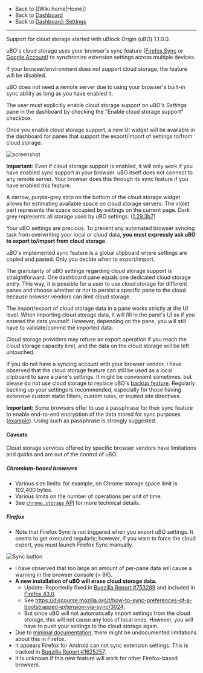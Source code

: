 - Back to [[Wiki home|Home]]
- Back to [Dashboard](./Dashboard)
- Back to [Dashboard: Settings](./Dashboard:-Settings)

***

Support for cloud storage started with uBlock Origin (uBO) 1.1.0.0.

uBO's cloud storage uses your browser's sync feature ([Firefox Sync](https://support.mozilla.org/en-US/kb/how-do-i-set-sync-my-computer) or [Google Account](https://support.google.com/chrome/answer/165139)) to synchronize extension settings across multiple devices.

If your browser/environment does not support cloud storage, the feature will be disabled.

uBO does not need a remote server due to using your browser's built-in sync ability as long as you have enabled it.

The user must explicitly enable cloud storage support on uBO's _Settings_ pane in the dashboard by checking the "Enable cloud storage support" checkbox.

Once you enable cloud storage support, a new UI widget will be available in the dashboard for panes that support the export/import of settings to/from cloud storage.

![screenshot](https://user-images.githubusercontent.com/95879668/173246418-e8101bc9-1ae9-41e5-b99e-1b2b885b1b9f.png)

**Important:** Even if cloud storage support is enabled, it will only work if you have enabled sync support in your browser. uBO itself does not connect to any remote server. Your browser does this through its sync feature if you have enabled this feature.

A narrow, purple-grey strip on the bottom of the cloud storage widget allows for estimating available space on cloud storage servers. The violet part represents the space occupied by settings on the current page. Dark grey represents all storage used by uBO settings. ([1.29.3b7](https://github.com/gorhill/uBlock/commit/2afcc13ca6c09175b33ff74494eba7113ceb3df1))

Your uBO settings are precious. To prevent any automated browser syncing task from overwriting your local or cloud data, **you must expressly ask uBO to export to/import from cloud storage**.

uBO's implemented sync feature is a global clipboard where settings are copied and pasted. Only you decide when to export/import.

The granularity of uBO settings regarding cloud storage support is straightforward. One dashboard pane equals one dedicated cloud storage entry. This way, it is possible for a user to use cloud storage for different panes and choose whether or not to persist a specific pane to the cloud because browser vendors can limit cloud storage.

The import/export of cloud storage data in a pane works strictly at the UI level. When importing cloud storage data, it will fill in the pane's UI as if you entered the data yourself. However, depending on the pane, you will still have to validate/commit the imported data.

Cloud storage providers may refuse an export operation if you reach the cloud storage capacity limit, and the data on the cloud storage will be left untouched.

If you do not have a syncing account with your browser vendor, I have observed that the cloud storage feature can still be used as a local clipboard to save a pane's settings. It might be convenient sometimes, but please do not use cloud storage to replace uBO's [backup feature](./Dashboard:-Settings#backuprestore-section). Regularly backing up your settings is recommended, especially for those having extensive custom static filters, custom rules, or trusted site directives.

**Important:** Some browsers offer to use a passphrase for their sync feature to enable end-to-end encryption of the data stored for sync purposes ([example](https://support.google.com/chrome/answer/165139)). Using such as passphrase is strongly suggested.

#### Caveats

Cloud storage services offered by specific browser vendors have limitations and quirks and are out of the control of uBO.

##### Chromium-based browsers

- Various size limits: for example, on Chrome storage space limit is 102,400 bytes.
- Various limits on the number of operations per unit of time.
- See [`chrome.storage` API](https://developer.chrome.com/docs/extensions/reference/storage/#property-sync) for more technical details.

##### Firefox

- Note that Firefox Sync is not triggered when you export uBO settings. It seems to get executed regularly; however, if you want to force the cloud export, you must launch Firefox Sync manually.

![Sync button](https://user-images.githubusercontent.com/886325/41821498-e081fe7e-77e1-11e8-81de-03a09d826cb9.png)

- I have observed that too large an amount of per-pane data will cause a warning in the browser console (> 8K).
- **A new installation of uBO will erase cloud storage data.**
    - Update: Reportedly fixed in [Bugzilla Report #753289](https://bugzil.la/753289) and included in [Firefox 43.0](https://bugzilla.mozilla.org/buglist.cgi?j_top=OR&f1=target_milestone&o3=equals&v3=Firefox%2043&o1=equals&resolution=FIXED&o2=anyexact&query_format=advanced&f3=target_milestone&f2=cf_status_firefox43&bug_status=RESOLVED&bug_status=VERIFIED&bug_status=CLOSED&v1=mozilla43&v2=fixed%2Cverified&limit=0).
    - See <https://discourse.mozilla.org/t/how-to-sync-preferences-of-a-bootstrapped-extension-via-sync/3024>.
    - But since uBO will not automatically import settings from the cloud storage, this will not cause any loss of local ones. However, you will have to push your settings to the cloud storage again.
- Due to [minimal documentation](https://support.mozilla.org/en-US/products/firefox/sync-and-save), there might be undocumented limitations about this in Firefox.
- It appears Firefox for Android can not sync extension settings. This is tracked in [Bugzilla Report #1625257](https://bugzil.la/1625257).
- It is unknown if this new feature will work for other Firefox-based browsers.